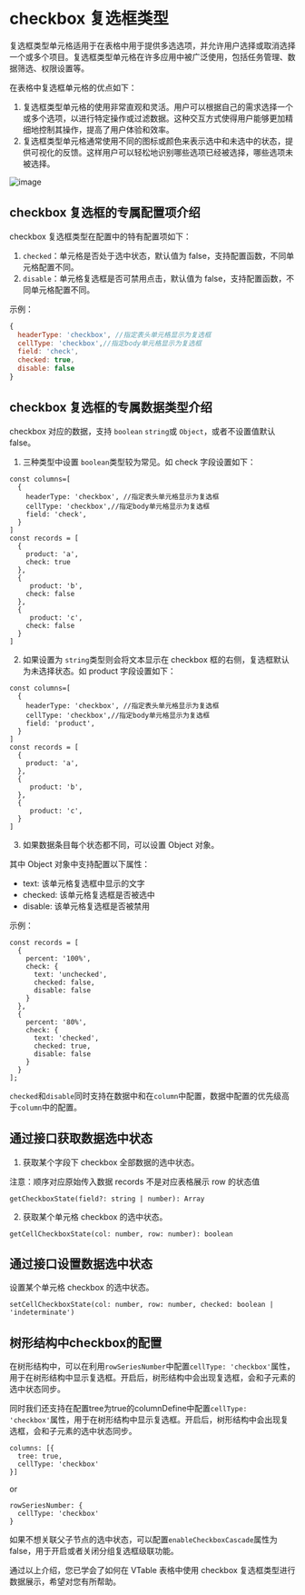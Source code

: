 # checkbox 复选框类型

复选框类型单元格适用于在表格中用于提供多选选项，并允许用户选择或取消选择一个或多个项目。复选框类型单元格在许多应用中被广泛使用，包括任务管理、数据筛选、权限设置等。

在表格中复选框单元格的优点如下：

1. 复选框类型单元格的使用非常直观和灵活。用户可以根据自己的需求选择一个或多个选项，以进行特定操作或过滤数据。这种交互方式使得用户能够更加精细地控制其操作，提高了用户体验和效率。
2. 复选框类型单元格通常使用不同的图标或颜色来表示选中和未选中的状态，提供可视化的反馈。这样用户可以轻松地识别哪些选项已经被选择，哪些选项未被选择。

![image](https://lf9-dp-fe-cms-tos.byteorg.com/obj/bit-cloud/VTable/guide/checkbox.png)

## checkbox 复选框的专属配置项介绍

checkbox 复选框类型在配置中的特有配置项如下：

1. `checked`：单元格是否处于选中状态，默认值为 false，支持配置函数，不同单元格配置不同。
2. `disable`：单元格复选框是否可禁用点击，默认值为 false，支持配置函数，不同单元格配置不同。

示例：

```javascript
{
  headerType: 'checkbox', //指定表头单元格显示为复选框
  cellType: 'checkbox',//指定body单元格显示为复选框
  field: 'check',
  checked: true,
  disable: false
}
```

## checkbox 复选框的专属数据类型介绍

checkbox 对应的数据，支持 `boolean` `string`或 `Object`，或者不设置值默认 false。

1.  三种类型中设置 `boolean`类型较为常见。如 check 字段设置如下：

```
const columns=[
  {
    headerType: 'checkbox', //指定表头单元格显示为复选框
    cellType: 'checkbox',//指定body单元格显示为复选框
    field: 'check',
  }
]
const records = [
  {
    product: 'a',
    check: true
  },
  {
     product: 'b',
    check: false
  },
  {
     product: 'c',
    check: false
  }
]
```

2.  如果设置为 `string`类型则会将文本显示在 checkbox 框的右侧，复选框默认为未选择状态。如 product 字段设置如下：

```
const columns=[
  {
    headerType: 'checkbox', //指定表头单元格显示为复选框
    cellType: 'checkbox',//指定body单元格显示为复选框
    field: 'product',
  }
]
const records = [
  {
    product: 'a',
  },
  {
     product: 'b',
  },
  {
     product: 'c',
  }
]
```

3.  如果数据条目每个状态都不同，可以设置 Object 对象。

其中 Object 对象中支持配置以下属性：

- text: 该单元格复选框中显示的文字
- checked: 该单元格复选框是否被选中
- disable: 该单元格复选框是否被禁用

示例：

```javasxript
const records = [
  {
    percent: '100%',
    check: {
      text: 'unchecked',
      checked: false,
      disable: false
    }
  },
  {
    percent: '80%',
    check: {
      text: 'checked',
      checked: true,
      disable: false
    }
  }
];
```

`checked`和`disable`同时支持在数据中和在`column`中配置，数据中配置的优先级高于`column`中的配置。

## 通过接口获取数据选中状态

1. 获取某个字段下 checkbox 全部数据的选中状态。

注意：顺序对应原始传入数据 records 不是对应表格展示 row 的状态值

```
getCheckboxState(field?: string | number): Array
```

2. 获取某个单元格 checkbox 的选中状态。

```
getCellCheckboxState(col: number, row: number): boolean
```

## 通过接口设置数据选中状态

设置某个单元格 checkbox 的选中状态。

```
setCellCheckboxState(col: number, row: number, checked: boolean | 'indeterminate')
```

## 树形结构中checkbox的配置

在树形结构中，可以在利用`rowSeriesNumber`中配置`cellType: 'checkbox'`属性，用于在树形结构中显示复选框。开启后，树形结构中会出现复选框，会和子元素的选中状态同步。

同时我们还支持在配置tree为true的columnDefine中配置`cellType: 'checkbox'`属性，用于在树形结构中显示复选框。开启后，树形结构中会出现复选框，会和子元素的选中状态同步。

```
columns: [{
  tree: true,
  cellType: 'checkbox'
}]
```

or

```
rowSeriesNumber: {
  cellType: 'checkbox'
}
```
如果不想关联父子节点的选中状态，可以配置`enableCheckboxCascade`属性为false，用于开启或者关闭分组复选框级联功能。

通过以上介绍，您已学会了如何在 VTable 表格中使用 checkbox 复选框类型进行数据展示，希望对您有所帮助。
